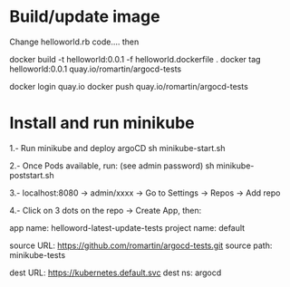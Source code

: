 # Build/update image

Change helloworld.rb code.... then

docker build -t helloworld:0.0.1 -f helloworld.dockerfile .
docker tag helloworld:0.0.1 quay.io/romartin/argocd-tests

docker login quay.io
docker push quay.io/romartin/argocd-tests

# Install and run minikube

1.- Run minikube and deploy argoCD
sh minikube-start.sh

2.- Once Pods available, run: (see admin password)
sh minikube-poststart.sh

3.- localhost:8080 -> admin/xxxx -> Go to Settings -> Repos -> Add repo

4.- Click on 3 dots on the repo -> Create App, then:

app name: helloword-latest-update-tests
project name: default

source URL: https://github.com/romartin/argocd-tests.git
source path: minikube-tests

dest URL: https://kubernetes.default.svc
dest ns: argocd
